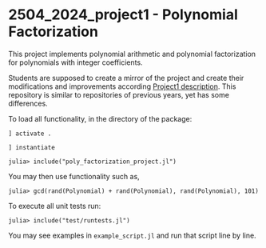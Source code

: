 # 2504_2024_project1 - Polynomial Factorization

This project implements polynomial arithmetic and polynomial factorization for polynomials with integer coefficients. 

Students are supposed to create a mirror of the project and create their modifications and improvements according [Project1 description](https://courses.smp.uq.edu.au/MATH2504/2024/assessment_html/project1.html). This repository is similar to repositories of previous years, yet has some differences.

To load all functionality, in the directory of the package:

```
] activate .
```

```
] instantiate
```

```
julia> include("poly_factorization_project.jl")
```

You may then use functionality such as,

```
julia> gcd(rand(Polynomial) + rand(Polynomial), rand(Polynomial), 101)
```

To execute all unit tests run:

```
julia> include("test/runtests.jl")
```

You may see examples in `example_script.jl` and run that script line by line.
